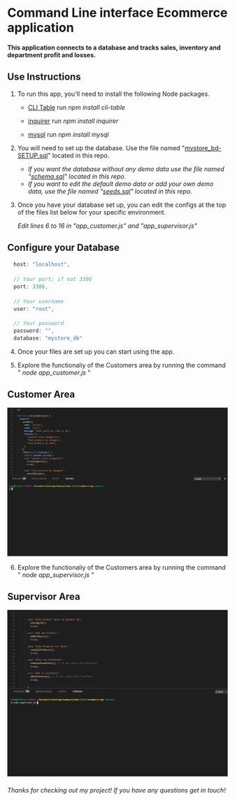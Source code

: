 # Command Line interface Ecommerce application

#### This application connects to a database and tracks sales, inventory and department profit and losses.

## Use Instructions

1. To run this app, you'll need to install the following Node packages.

   * [CLI Table](https://www.npmjs.com/package/cli-table) run _npm install cli-table_ 
   
   * [inquirer](https://www.npmjs.com/package/inquirer) run _npm install inquirer_ 
   
   * [mysql](https://www.npmjs.com/package/mysql) run _npm install mysql_ 

2. You will need to set up the database. Use the file named "[mystore_bd-SETUP.sql](/mystore_bd-SETUP.sql)" located in this repo.
   * _If you want the database without any demo data use the file named "[schema.sql](/schema.sql)" located in this repo._
   * _If you want to edit the default demo data or add your own demo data, use the file named "[seeds.sql](/seeds.sql)" located in this repo._

3. Once you have your database set up, you can edit the configs at the top of the files list below for your specific environment. 

    _Edit lines 6 to 16 in "app_customer.js" and "app_supervisor.js"_

## Configure your Database    

```javascript
  host: "localhost",

  // Your port; if not 3306
  port: 3306,

  // Your username
  user: "root",

  // Your password
  password: "",
  database: "mystore_db"
```

4. Once your files are set up you can start using the app.

5. Explore the functionaliy of the Customers area by running the command " _node app_customer.js_ "

## Customer Area

![app_customer.gif](images/app_customer.gif?raw=true "Customer Area")

6. Explore the functionaliy of the Customers area by running the command " _node app_supervisor.js_ "

## Supervisor Area

![app_supervisor.gif](images/app_supervisor.gif?raw=true "Supervisor Area")

###### Thanks for checking out my project! If you have any questions get in touch!

